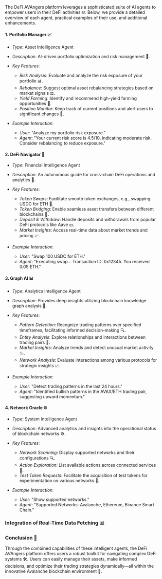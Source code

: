 The DeFi AVAngers platform leverages a sophisticated suite of AI agents to empower users in their DeFi activities 🌐. Below, we provide a detailed overview of each agent, practical examples of their use, and additional enhancements.

#### 1. Portfolio Manager 📈
- *Type*: Asset Intelligence Agent
- *Description*: AI-driven portfolio optimization and risk management 💼.
- *Key Features*:
  - *Risk Analysis*: Evaluate and analyze the risk exposure of your portfolio 📊.
  - *Rebalance*: Suggest optimal asset rebalancing strategies based on market signals ⚖️.
  - *Yield Farming*: Identify and recommend high-yield farming opportunities 🌾.
  - *Position Monitor*: Keep track of current positions and alert users to significant changes 🔔.

- *Example Interaction*:
  - *User*: "Analyze my portfolio risk exposure."
  - *Agent*: "Your current risk score is 4.5/10, indicating moderate risk. Consider rebalancing to reduce exposure."

#### 2. DeFi Navigator 🚀
- *Type*: Financial Intelligence Agent
- *Description*: An autonomous guide for cross-chain DeFi operations and analytics 🔗.
- *Key Features*:
  - *Token Swaps*: Facilitate smooth token exchanges, e.g., swapping USDC for ETH 🔄.
  - *Token Bridging*: Enable seamless asset transfers between different blockchains 🌉.
  - *Deposit & Withdraw*: Handle deposits and withdrawals from popular DeFi protocols like Aave 💵.
  - *Market Insights*: Access real-time data about market trends and pricing 📈.

- *Example Interaction*:
  - *User*: "Swap 100 USDC for ETH."
  - *Agent*: "Executing swap... Transaction ID: 0x12345. You received 0.05 ETH."

#### 3. Graph AI 📊
- *Type*: Analytics Intelligence Agent
- *Description*: Provides deep insights utilizing blockchain knowledge graph analysis 🌌.
- *Key Features*:
  - *Pattern Detection*: Recognize trading patterns over specified timeframes, facilitating informed decision-making 🔍.
  - *Entity Analysis*: Explore relationships and interactions between trading pairs 🔗.
  - *Market Insights*: Analyze trends and detect unusual market activity 📉.
  - *Network Analysis*: Evaluate interactions among various protocols for strategic insights 📈.

- *Example Interaction*:
  - *User*: "Detect trading patterns in the last 24 hours."
  - *Agent*: "Identified bullish patterns in the AVAX/ETH trading pair, suggesting upward momentum."

#### 4. Network Oracle 🌐
- *Type*: System Intelligence Agent
- *Description*: Advanced analytics and insights into the operational status of blockchain networks ⚙️.
- *Key Features*:
  - *Network Scanning*: Display supported networks and their configurations 🔍.
  - *Action Exploration*: List available actions across connected services 🔗.
  - *Test Token Requests*: Facilitate the acquisition of test tokens for experimentation on various networks 🧪.

- *Example Interaction*:
  - *User*: "Show supported networks."
  - *Agent*: "Supported Networks: Avalanche, Ethereum, Binance Smart Chain."

### Integration of Real-Time Data Fetching 📊



### Conclusion 🚀

Through the combined capabilities of these intelligent agents, the DeFi AVAngers platform offers users a robust toolkit for navigating complex DeFi systems 🛠️. Users can easily manage their assets, make informed decisions, and optimize their trading strategies dynamically—all within the innovative Avalanche blockchain environment 🌉.
